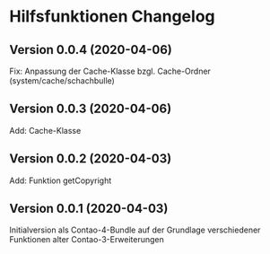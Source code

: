 # Hilfsfunktionen Changelog

## Version 0.0.4 (2020-04-06)

Fix: Anpassung der Cache-Klasse bzgl. Cache-Ordner (system/cache/schachbulle)

## Version 0.0.3 (2020-04-06)

Add: Cache-Klasse

## Version 0.0.2 (2020-04-03)

Add: Funktion getCopyright

## Version 0.0.1 (2020-04-03)

Initialversion als Contao-4-Bundle auf der Grundlage verschiedener Funktionen alter Contao-3-Erweiterungen
